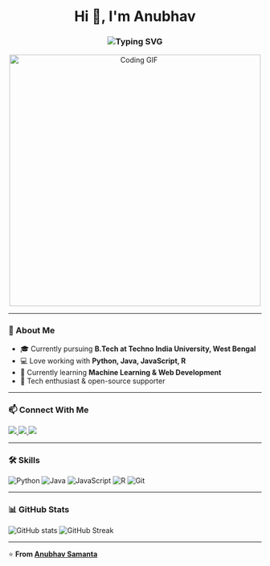 <h1 align="center">Hi 👋, I'm Anubhav</h1>
<h3 align="center">
  <img src="https://readme-typing-svg.herokuapp.com?font=Fira+Code&size=22&pause=1000&color=00F7F7&center=true&vCenter=true&width=500&lines=Student+at+Techno+India+University;Developer+%7C+Tech+Enthusiast;Open+Source+Contributor;Always+Learning+New+Things" alt="Typing SVG" />
</h3>

<p align="center">
  <img src="https://media.giphy.com/media/L1R1tvI9svkIWwpVYr/giphy.gif" alt="Coding GIF" width="500" />
</p>

---

### 🚀 About Me
- 🎓 Currently pursuing **B.Tech at Techno India University, West Bengal**
- 💻 Love working with **Python, Java, JavaScript, R**
- 🌱 Currently learning **Machine Learning & Web Development**
- 📌 Tech enthusiast & open-source supporter

---

### 📫 Connect With Me
<p align="left">
  <a href="https://facebook.com/.    " target="_blank">
    <img src="https://img.shields.io/badge/Facebook-1877f2?style=for-the-badge&logo=facebook&logoColor=white" />
  </a>
  <a href="https://instagram.com/YOUR-INSTAGRAM" target="_blank">
    <img src="https://img.shields.io/badge/Instagram-E4405F?style=for-the-badge&logo=instagram&logoColor=white" />
  </a>
  <a href="https://linkedin.com/in/YOUR-LINKEDIN" target="_blank">
    <img src="https://img.shields.io/badge/LinkedIn-0077B5?style=for-the-badge&logo=linkedin&logoColor=white" />
  </a>
</p>

---

### 🛠 Skills
![Python](https://img.shields.io/badge/Python-3776AB?style=for-the-badge&logo=python&logoColor=white)
![Java](https://img.shields.io/badge/Java-ED8B00?style=for-the-badge&logo=java&logoColor=white)
![JavaScript](https://img.shields.io/badge/JavaScript-F7DF1E?style=for-the-badge&logo=javascript&logoColor=black)
![R](https://img.shields.io/badge/R-276DC3?style=for-the-badge&logo=r&logoColor=white)
![Git](https://img.shields.io/badge/Git-F05032?style=for-the-badge&logo=git&logoColor=white)

---

### 📊 GitHub Stats
<p>
  <img src="https://github-readme-stats.vercel.app/api?username=YOUR-USERNAME&show_icons=true&theme=radical" alt="GitHub stats" />
  <img src="https://github-readme-streak-stats.herokuapp.com/?user=YOUR-USERNAME&theme=radical" alt="GitHub Streak" />
</p>

---

⭐ **From [Anubhav Samanta](https://github.com/YOUR-USERNAME)**
